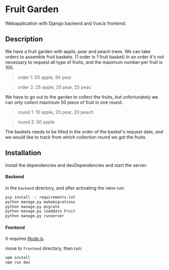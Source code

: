 # Fruit Garden
Webapplication with Django backend and VueJs frontend.

## Description

We have a fruit garden with apple, pear and peach trees.
We can take orders to assemble fruit baskets. (1 order is 1 fruit basket) In an order it's not necessary to request all type of fruits, and the maximum number per fruit is 100.

> order 1: 50 apple, 90 pear

> order 2: 25 apple, 25 pear, 25 peac

We have to go out to the garden to collect the fruits, but unfortunately 
we can only collect maximum 50 piece of fruit in one round.

>  round 1: 10 apple, 20 pear, 20 peach

>  round 2: 50 apple

The baskets needs to be filled in the order of the basket's request date, and
we would like to track from which collection round we got the fruits.

## Installation

Install the dependencies and devDependencies and start the server.

#### Backend
in the `backend` directory, and after activating the venv run:
```sh
pip install -r requirements.txt
python manage.py makemigrations
python manage.py migrate
python manage.py loaddata Fruit
python manage.py runserver
```
#### Frontend
It requires [Node.js](https://nodejs.org/).

move to `frontend` directory, then run:
```sh
npm install
npm run dev
```
